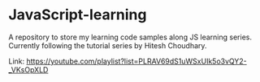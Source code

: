 # JavaScript-learning

A repository to store my learning code samples along JS learning series.
Currently following the tutorial series by Hitesh Choudhary.

Link: https://youtube.com/playlist?list=PLRAV69dS1uWSxUIk5o3vQY2-_VKsOpXLD
